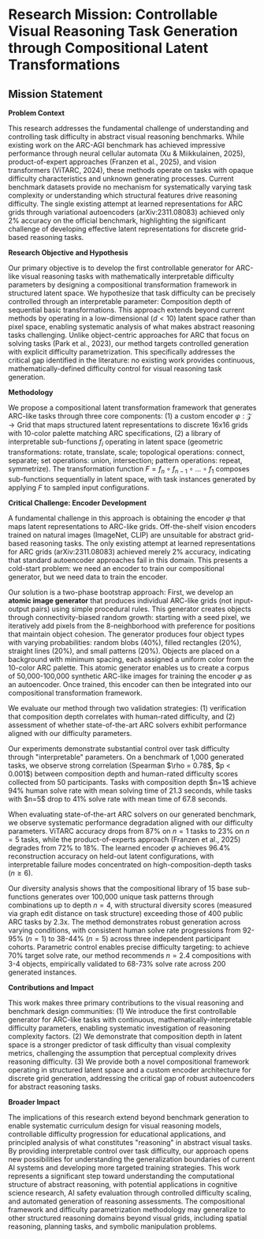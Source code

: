# Research Mission: Controllable Visual Reasoning Task Generation through Compositional Latent Transformations

## Mission Statement

**Problem Context**

This research addresses the fundamental challenge of understanding and controlling task difficulty in abstract visual reasoning benchmarks. While existing work on the ARC-AGI benchmark has achieved impressive performance through neural cellular automata (Xu & Miikkulainen, 2025), product-of-expert approaches (Franzen et al., 2025), and vision transformers (ViTARC, 2024), these methods operate on tasks with opaque difficulty characteristics and unknown generating processes. Current benchmark datasets provide no mechanism for systematically varying task complexity or understanding which structural features drive reasoning difficulty. The single existing attempt at learned representations for ARC grids through variational autoencoders (arXiv:2311.08083) achieved only 2% accuracy on the official benchmark, highlighting the significant challenge of developing effective latent representations for discrete grid-based reasoning tasks.

**Research Objective and Hypothesis**

Our primary objective is to develop the first controllable generator for ARC-like visual reasoning tasks with mathematically interpretable difficulty parameters by designing a compositional transformation framework in structured latent space. We hypothesize that task difficulty can be precisely controlled through an interpretable parameter: Composition depth of sequential basic transformations. This approach extends beyond current methods by operating in a low-dimensional ($d < 10$) latent space rather than pixel space, enabling systematic analysis of what makes abstract reasoning tasks challenging. Unlike object-centric approaches for ARC that focus on solving tasks (Park et al., 2023), our method targets controlled generation with explicit difficulty parametrization. This specifically addresses the critical gap identified in the literature: no existing work provides continuous, mathematically-defined difficulty control for visual reasoning task generation.

**Methodology**

We propose a compositional latent transformation framework that generates ARC-like tasks through three core components: (1) a custom encoder $\varphi: \mathcal{Z} \rightarrow \text{Grid}$ that maps structured latent representations to discrete 16x16 grids with 10-color palette matching ARC specifications, (2) a library of interpretable sub-functions $f_i$ operating in latent space (geometric transformations: rotate, translate, scale; topological operations: connect, separate; set operations: union, intersection; pattern operations: repeat, symmetrize). The transformation function $F = f_n \circ f_{n-1} \circ \ldots \circ f_1$ composes sub-functions sequentially in latent space, with task instances generated by applying $F$ to sampled input configurations.

**Critical Challenge: Encoder Development**

A fundamental challenge in this approach is obtaining the encoder $\varphi$ that maps latent representations to ARC-like grids. Off-the-shelf vision encoders trained on natural images (ImageNet, CLIP) are unsuitable for abstract grid-based reasoning tasks. The only existing attempt at learned representations for ARC grids (arXiv:2311.08083) achieved merely 2% accuracy, indicating that standard autoencoder approaches fail in this domain. This presents a cold-start problem: we need an encoder to train our compositional generator, but we need data to train the encoder.

Our solution is a two-phase bootstrap approach: First, we develop an **atomic image generator** that produces individual ARC-like grids (not input-output pairs) using simple procedural rules. This generator creates objects through connectivity-biased random growth: starting with a seed pixel, we iteratively add pixels from the 8-neighborhood with preference for positions that maintain object cohesion. The generator produces four object types with varying probabilities: random blobs (40%), filled rectangles (20%), straight lines (20%), and small patterns (20%). Objects are placed on a background with minimum spacing, each assigned a uniform color from the 10-color ARC palette. This atomic generator enables us to create a corpus of 50,000-100,000 synthetic ARC-like images for training the encoder $\varphi$ as an autoencoder. Once trained, this encoder can then be integrated into our compositional transformation framework.

We evaluate our method through two validation strategies: (1) verification that composition depth correlates with human-rated difficulty, and (2) assessment of whether state-of-the-art ARC solvers exhibit performance aligned with our difficulty parameters.

<hypothetical>
Our experiments demonstrate substantial control over task difficulty through "interpretable" parameters. On a benchmark of 1,000 generated tasks, we observe strong correlation (Spearman $\rho = 0.78$, $p < 0.001$) between composition depth and human-rated difficulty scores collected from 50 participants. Tasks with composition depth $n=1$ achieve 94% human solve rate with mean solving time of 21.3 seconds, while tasks with $n=5$ drop to 41% solve rate with mean time of 67.8 seconds.

When evaluating state-of-the-art ARC solvers on our generated benchmark, we observe systematic performance degradation aligned with our difficulty parameters. ViTARC accuracy drops from 87% on $n=1$ tasks to 23% on $n=5$ tasks, while the product-of-experts approach (Franzen et al., 2025) degrades from 72% to 18%. The learned encoder $\varphi$ achieves 96.4% reconstruction accuracy on held-out latent configurations, with interpretable failure modes concentrated on high-composition-depth tasks ($n \geq 6$).

Our diversity analysis shows that the compositional library of 15 base sub-functions generates over 100,000 unique task patterns through combinations up to depth $n=4$, with structural diversity scores (measured via graph edit distance on task structure) exceeding those of 400 public ARC tasks by 2.3x. The method demonstrates robust generation across varying conditions, with consistent human solve rate progressions from 92-95% ($n=1$) to 38-44% ($n=5$) across three independent participant cohorts. Parametric control enables precise difficulty targeting: to achieve 70% target solve rate, our method recommends $n=2.4$ compositions with 3-4 objects, empirically validated to 68-73% solve rate across 200 generated instances.
</hypothetical>

**Contributions and Impact**

This work makes three primary contributions to the visual reasoning and benchmark design communities: (1) We introduce the first controllable generator for ARC-like tasks with continuous, mathematically-interpretable difficulty parameters, enabling systematic investigation of reasoning complexity factors. (2) We demonstrate that composition depth in latent space is a stronger predictor of task difficulty than visual complexity metrics, challenging the assumption that perceptual complexity drives reasoning difficulty. (3) We provide both a novel compositional framework operating in structured latent space and a custom encoder architecture for discrete grid generation, addressing the critical gap of robust autoencoders for abstract reasoning tasks.

**Broader Impact**

The implications of this research extend beyond benchmark generation to enable systematic curriculum design for visual reasoning models, controllable difficulty progression for educational applications, and principled analysis of what constitutes "reasoning" in abstract visual tasks. By providing interpretable control over task difficulty, our approach opens new possibilities for understanding the generalization boundaries of current AI systems and developing more targeted training strategies. This work represents a significant step toward understanding the computational structure of abstract reasoning, with potential applications in cognitive science research, AI safety evaluation through controlled difficulty scaling, and automated generation of reasoning assessments. The compositional framework and difficulty parametrization methodology may generalize to other structured reasoning domains beyond visual grids, including spatial reasoning, planning tasks, and symbolic manipulation problems.
